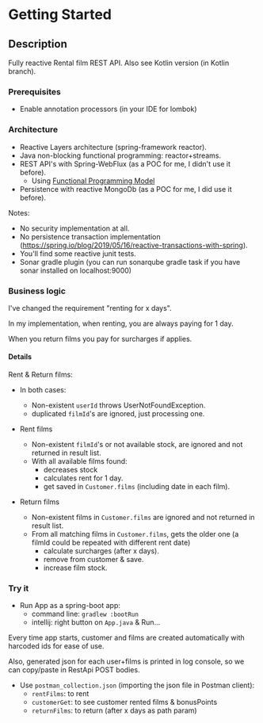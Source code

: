 # Getting Started

## Description

Fully reactive Rental film REST API.
Also see Kotlin version (in Kotlin branch).

### Prerequisites
- Enable annotation processors (in your IDE for lombok)

### Architecture
- Reactive Layers architecture (spring-framework reactor).
- Java non-blocking functional programming: reactor+streams.
- REST API's with Spring-WebFlux (as a POC for me, I didn't use it before).
    - Using [Functional Programming Model](https://docs.spring.io/spring-framework/docs/5.0.0.BUILD-SNAPSHOT/spring-framework-reference/html/web-reactive.html#_functional_programming_model)
- Persistence with reactive MongoDb (as a POC for me, I did use it before).

Notes:
- No security implementation at all.
- No persistence transaction implementation (https://spring.io/blog/2019/05/16/reactive-transactions-with-spring).
- You'll find some reactive junit tests.
- Sonar gradle plugin (you can run sonarqube gradle task if you have sonar installed on localhost:9000)
  
### Business logic
I've changed the requirement "renting for x days".

In my implementation, when renting, you are always paying for 1 day.

When you return films you pay for surcharges if applies.

#### Details

Rent & Return films:

- In both cases:
    - Non-existent `userId` throws UserNotFoundException.
    - duplicated `filmId`'s are ignored, just processing one.
      
- Rent films
    - Non-existent `filmId`'s or not available stock, are ignored and not returned in result list.
    - With all available films found:
        - decreases stock
        - calculates rent for 1 day.
        - get saved in `Customer.films` (including date in each film).
- Return films
    - Non-existent films in `Customer.films` are ignored and not returned in result list.
    - From all matching films in `Customer.films`, gets the older one (a filmId could be repeated with different rent date)
        - calculate surcharges (after x days).
        - remove from customer & save.
        - increase film stock.

### Try it
- Run App as a spring-boot app:
    - command line: `gradlew :bootRun`
    - intellij: right button on `App.java` & Run...

Every time app starts, customer and films are created automatically with harcoded ids for ease of use.

Also, generated json for each user+films is printed in log console, so we can copy/paste in RestApi POST bodies.

- Use `postman_collection.json` (importing the json file in Postman client):
    - `rentFilms`: to rent
    - `customerGet`: to see customer rented films & bonusPoints
    - `returnFilms`: to return (after x days as path param)
